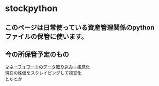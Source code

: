 # stockpython

## このページは日常使っている資産管理関係のpythonファイルの保管に使います。

## 今の所保管予定のもの
[マネーフォワードのデータ取り込み＋視覚化](./pythondata/マネーフォワード.ipynb)  
    現在の株価をスクレイピングして視覚化  
    とかとか